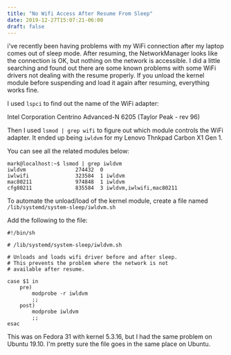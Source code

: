 ```yaml
---
title: "No Wifi Access After Resume From Sleep"
date: 2019-12-27T15:07:21-06:00
draft: false
---
```



i've recently been having problems with my WiFi connection after my
laptop comes out of sleep mode. After resuming, the NetworkManager
looks like the connection is OK, but nothing on the network is
accessible. I did a little searching and found out there are some
known problems with some WiFi drivers not dealing with the resume
properly. If you unload the kernel module before suspending and load it
again after resuming, everything works fine.

I used `lspci` to find out the name of the WiFi adapter:

Intel Corporation Centrino Advanced-N 6205 (Taylor Peak - rev 96)

Then I used `lsmod | grep wifi` to figure out which module controls
the WiFi adapter. It ended up being `iwldvm` for my Lenovo Thnkpad Carbon X1 Gen 1.

You can see all the related modules below:

```
mark@localhost:~$ lsmod | grep iwldvm
iwldvm                274432  0
iwlwifi               323584  1 iwldvm
mac80211              974848  1 iwldvm
cfg80211              835584  3 iwldvm,iwlwifi,mac80211

```
To automate the unload/load of the kernel module, create a file named
`/lib/systemd/system-sleep/iwldvm.sh`

Add the following to the file:

```
#!/bin/sh

# /lib/systemd/system-sleep/iwldvm.sh

# Unloads and loads wifi driver before and after sleep.
# This prevents the problem where the network is not
# available after resume.

case $1 in
    pre)
        modprobe -r iwldvm
        ;;
    post)
        modprobe iwldvm
        ;;
esac
```

This was on Fedora 31 with kernel 5.3.16, but I had the same problem
on Ubuntu 19.10. I'm pretty sure the file goes in the same place on Ubuntu.

